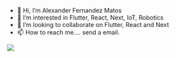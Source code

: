- 👋 Hi, I’m Alexander Fernandez Matos
- 👀 I’m interested in Flutter, React, Next, IoT, Robotics
- 💞️ I’m looking to collaborate on Flutter, React and Next
- 📫 How to reach me.... send a email.

<p><img align="center" src="https://github-readme-stats.vercel.app/api/top-langs/?username=alexfdz55&layout=donut&theme=transparent&show_icons=true" /></p>

<!---
alexfdz55/alexfdz55 is a ✨ special ✨ repository because its `README.md` (this file) appears on your GitHub profile.
You can click the Preview link to take a look at your changes.
--->

